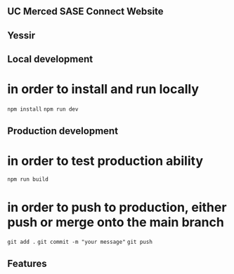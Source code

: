 ## UC Merced SASE Connect Website

## Yessir

## Local development

# in order to install and run locally
```npm install```
```npm run dev```

## Production development

# in order to test production ability
```npm run build```

# in order to push to production, either push or merge onto the main branch
```git add .```
```git commit -m "your message"```
```git push```

## Features
